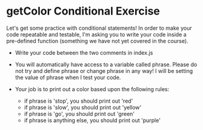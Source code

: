 # getColor Conditional Exercise

Let's get some practice with conditional statements! In order to make your code repeatable and testable, I'm asking you to write your code inside a pre-defined function (something we have not yet covered in the course).

- Write your code between the two comments in index.js

- You will automatically have access to a variable called phrase. Please do not try and define phrase or change phrase in any way! I will be setting the value of phrase when I test your code.

- Your job is to print out a color based upon the following rules:
  - if phrase is 'stop', you should print out 'red'
  - if phrase is 'slow', you should print out 'yellow'
  - if phrase is 'go', you should print out 'green'
  - if phrase is anything else, you should print out 'purple'
